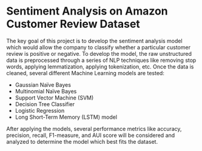 # Sentiment Analysis on Amazon Customer Review Dataset

The key goal of this project is to develop the sentiment analysis model which would allow the company to
classify whether a particular customer review is positive or negative. To develop the model, the raw
unstructured data is preprocessed through a series of NLP techniques like removing stop words,
applying lemmatization, applying tokenization, etc. Once the data is cleaned, several different Machine
Learning models are tested:

* Gaussian Naïve Bayes
* Multinomial Naïve Bayes
* Support Vector Machine (SVM)
* Decision Tree Classifier
* Logistic Regression
* Long Short-Term Memory (LSTM) model

After applying the models, several performance metrics like accuracy, precision, recall, F1-measure,
and AUI score will be considered and analyzed to determine the model which best fits the dataset.